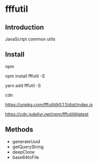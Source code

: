 # fffutil

## Introduction

JavaScript common utils

## Install

npm

npm install fffutil -S

yarn add fffutil -S

cdn

https://unpkg.com/fffutil@0.1.1/dist/index.js

https://cdn.jsdelivr.net/npm/fffutil@latest

## Methods

- generateUuid
- getQueryString
- deepClone
- base64toFile
